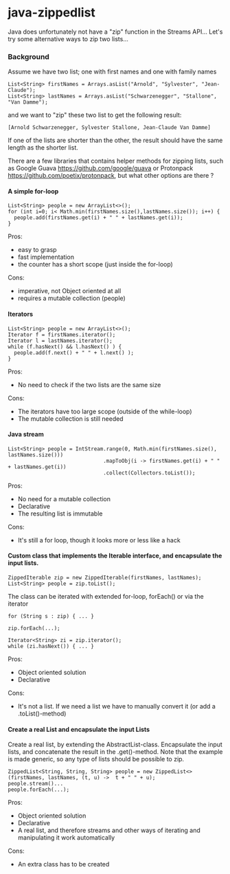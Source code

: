 # java-zippedlist
Java does unfortunately not have a "zip" function in the Streams API... Let's try some alternative ways to zip two lists...

### Background

Assume we have two list; one with first names and one with family names
```
List<String> firstNames = Arrays.asList("Arnold", "Sylvester", "Jean-Claude");
List<String> lastNames = Arrays.asList("Schwarzenegger", "Stallone", "Van Damme");
```        
and we want to "zip" these two list to get the following result:

```
[Arnold Schwarzenegger, Sylvester Stallone, Jean-Claude Van Damme]
```
If one of the lists are shorter than the other, the result should have the same length as the shorter list.

There are a few libraries that contains helper methods for zipping lists, such as Google Guava https://github.com/google/guava
or Protonpack https://github.com/poetix/protonpack, but what other options are there ?

#### A simple for-loop

```
List<String> people = new ArrayList<>();
for (int i=0; i< Math.min(firstNames.size(),lastNames.size()); i++) {
  people.add(firstNames.get(i) + " " + lastNames.get(i));
}
```
Pros:
  * easy to grasp
  * fast implementation
  * the counter has a short scope (just inside the for-loop)                                                                                  
                                                                                  
Cons:
  * imperative, not Object oriented at all
  * requires a mutable collection (people)
                                          
#### Iterators

```
List<String> people = new ArrayList<>();
Iterator f = firstNames.iterator();
Iterator l = lastNames.iterator();
while (f.hasNext() && l.hasNext() ) {
  people.add(f.next() + " " + l.next() );
}
```
Pros:
* No need to check if the two lists are the same size

Cons:
* The iterators have too large scope (outside of the while-loop)
* The mutable collection is still needed

#### Java stream

```
List<String> people = IntStream.range(0, Math.min(firstNames.size(), lastNames.size()))
                               .mapToObj(i -> firstNames.get(i) + " " + lastNames.get(i))
                               .collect(Collectors.toList());
```
Pros:
* No need for a mutable collection
* Declarative
* The resulting list is immutable

Cons:
* It's still a for loop, though it looks more or less like a hack

#### Custom class that implements the Iterable interface, and encapsulate the input lists.

```
ZippedIterable zip = new ZippedIterable(firstNames, lastNames);
List<String> people = zip.toList();
```
The class can be iterated with extended for-loop, forEach() or via the iterator
```
for (String s : zip) { ... }
 
zip.forEach(...);

Iterator<String> zi = zip.iterator();
while (zi.hasNext()) { ... }

```
Pros:
* Object oriented solution
* Declarative 

Cons:
* It's not a list. If we need a list we have to manually convert it (or add a .toList()-method)

#### Create a real List and encapsulate the input Lists

Create a real list, by extending the AbstractList-class. Encapsulate the input lists, and concatenate the result in the .get()-method.
Note that the example is made generic, so any type of lists should be possible to zip.
```
ZippedList<String, String, String> people = new ZippedList<>(firstNames, lastNames, (t, u) ->  t + " " + u);
people.stream()...
people.forEach(...);
```
Pros:
* Object oriented solution
* Declarative 
* A real list, and therefore streams and other ways of iterating and manipulating it work automatically

Cons:
* An extra class has to be created






